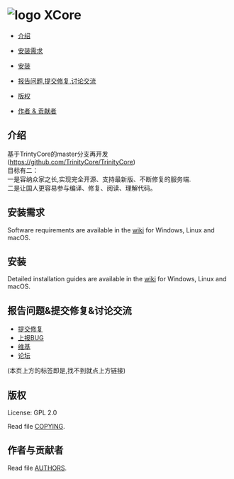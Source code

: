 <!--
# ![logo](https://community.trinitycore.org/public/style_images/1_trinitycore.png) TrinityCore (master)
-->
<!--
# ![logo](https://github.com/xuehyc/TrinityCore/blob/master/ico/readme/%E5%A4%B4%E5%83%8F-%E5%8E%BB%E8%BE%B9%E7%BC%98%E7%B2%BE%E4%BF%AE%E7%89%88.png) XCore (master)
-->
<!--
# ![logo](https://kdocs.cn/l/cfbJRxNaha4M) XCore (master)
-->
<!--
<center>
-->
<!--
# ![logo](http://m.qpic.cn/psc?/V52nY6a20lzs8U1Wv03f33HFbw43TrKC/bqQfVz5yrrGYSXMvKr.cqad44szbS8X0Ps9P2rb6ioZ.IEkHmy93jWFHC1wIznHyNosj8F9Zh8uGBSXiOwarjryde0sIuzb6NL3T3uLjVrQ!/b&bo=2QDRAAAAAAADByo!&rf=viewer_4) XCore (master)
-->


# ![logo](http://m.qpic.cn/psc?/V52nY6a20lzs8U1Wv03f33HFbw43TrKC/bqQfVz5yrrGYSXMvKr.cqad44szbS8X0Ps9P2rb6ioZ.IEkHmy93jWFHC1wIznHyNosj8F9Zh8uGBSXiOwarjryde0sIuzb6NL3T3uLjVrQ!/b&bo=2QDRAAAAAAADByo!&rf=viewer_4) XCore



<!--
</center>
-->
<!--解决问题平均时间-->
<!--
[![Average time to resolve an issue](https://isitmaintained.com/badge/resolution/TrinityCore/TrinityCore.svg)](https://isitmaintained.com/project/TrinityCore/TrinityCore "Average time to resolve an issue") [![Percentage of issues still open](https://isitmaintained.com/badge/open/TrinityCore/TrinityCore.svg)](https://isitmaintained.com/project/TrinityCore/TrinityCore "Percentage of issues still open")

--------------
-->



<!--
* [Build Status](#build-status)

-->
<!--
* [Introduction](#introduction)
-->
* [介绍](#介绍)
<!--
* [Requirements](#requirements)
-->
* [安装需求](#安装需求)
<!--
* [Install](#install)
-->
* [安装](#安装)

<!--
* [Reporting issues](#reporting-issues)
-->
* [报告问题,提交修复,讨论交流](#报告问题&提交修复&讨论交流)

<!--
* [Submitting fixes](#submitting-fixes)
-->

<!--
* [提交修复](#提交修复)
-->
<!--
* [Copyright](#copyright)
-->

* [版权](#版权)

<!--
* [Authors &amp; Contributors](#authors--contributors)
-->

* [作者 &amp; 贡献者](#作者与贡献者)

<!--
* [Links](#links)
-->
<!--
* [链接](#链接)
-->
<!--
* [Bugs](#bugs)
-->
<!--
* [Bugs](#bugs)
-->
<!--

-->

<!--
## Build Status

master | 3.3.5
:------------: | :------------:
[![master Build Status](https://circleci.com/gh/TrinityCore/TrinityCore/tree/master.svg?style=shield)](https://circleci.com/gh/TrinityCore/TrinityCore/tree/master) | [![3.3.5 Build Status](https://circleci.com/gh/TrinityCore/TrinityCore/tree/3.3.5.svg?style=shield)](https://circleci.com/gh/TrinityCore/TrinityCore/tree/3.3.5)
[![master Build status](https://ci.appveyor.com/api/projects/status/54d0u1fxe50ad80o/branch/master?svg=true)](https://ci.appveyor.com/project/DDuarte/trinitycore/branch/master) | [![Build status](https://ci.appveyor.com/api/projects/status/54d0u1fxe50ad80o/branch/3.3.5?svg=true)](https://ci.appveyor.com/project/DDuarte/trinitycore/branch/3.3.5)
[![master GCC Build status](https://github.com/TrinityCore/TrinityCore/actions/workflows/gcc-build.yml/badge.svg?branch=master&event=push)](https://github.com/TrinityCore/TrinityCore/actions?query=workflow%3AGCC+branch%3Amaster+event%3Apush) | [![3.3.5 GCC Build status](https://github.com/TrinityCore/TrinityCore/actions/workflows/gcc-build.yml/badge.svg?branch=3.3.5&event=push)](https://github.com/TrinityCore/TrinityCore/actions?query=workflow%3AGCC+branch%3A3.3.5+event%3Apush)
[![Coverity Scan Build Status](https://scan.coverity.com/projects/435/badge.svg)](https://scan.coverity.com/projects/435) | [![Coverity Scan Build Status](https://scan.coverity.com/projects/4656/badge.svg)](https://scan.coverity.com/projects/4656)


-->

<!--
## Introduction
-->
## 介绍

基于TrintyCore的master分支再开发<br>
(https://github.com/TrinityCore/TrinityCore)<br>
目标有二：<br>
一是容纳众家之长,实现完全开源、支持最新版、不断修复的服务端.<br>
二是让国人更容易参与编译、修复、阅读、理解代码。<br>

<!--
TrinityCore is a *MMORPG* Framework based mostly in C++.

It is derived from *MaNGOS*, the *Massive Network Game Object Server*, and is
based on the code of that project with extensive changes over time to optimize,
improve and cleanup the codebase at the same time as improving the in-game
mechanics and functionality.

It is completely open source; community involvement is highly encouraged.

If you wish to contribute ideas or code, please visit our site linked below or
make pull requests to our [Github repository](https://github.com/TrinityCore/TrinityCore/pulls).

For further information on the TrinityCore project, please visit our project
website at [TrinityCore.org](https://www.trinitycore.org).
-->

<!--
## Requirements
-->
## 安装需求

Software requirements are available in the [wiki](https://trinitycore.info/en/install/requirements) for
Windows, Linux and macOS.

<!--
## Install
-->
## 安装
Detailed installation guides are available in the [wiki](https://trinitycore.info/en/home) for
Windows, Linux and macOS.


<!--
## Reporting issues
-->
<!--此处是弄错了,多放了
* [报告问题](#报告问题)

-->

## 报告问题&提交修复&讨论交流
* [提交修复](https://github.com/xuehyc/XCore/pulls)
* [上报BUG](https://github.com/xuehyc/XCore/discussions/30)
* [维基](https://github.com/xuehyc/XCore/wiki)
* [论坛](https://github.com/xuehyc/XCore/discussions)

(本页上方的标签即是,找不到就点上方链接)
<!--
如果想要上报一个问题(或BUG等),可以使用下方链接:
https://github.com/xuehyc/XCore/issues
<br>也可以直接点击标签页"issues",当然也可以使用讨论模块.

-->
<!--
Issues can be reported via the [Github issue tracker](https://github.com/TrinityCore/TrinityCore/labels/Branch-master).

Please take the time to review existing issues before submitting your own to
prevent duplicates.

In addition, thoroughly read through the [issue tracker guide](https://community.trinitycore.org/topic/37-the-trinitycore-issuetracker-and-you/) to ensure
your report contains the required information. Incorrect or poorly formed
reports are wasteful and are subject to deletion.
-->

<!--
## Submitting fixes
-->

<!--
## 提交修复
可以使用Pulls,Issues,或者discussesions.均在标签页.
-->
<!--
C++ fixes are submitted as pull requests via Github. For more information on how to
properly submit a pull request, read the [how-to: maintain a remote fork](https://community.trinitycore.org/topic/9002-howto-maintain-a-remote-fork-for-pull-requests-tortoisegit/).
For SQL only fixes, open a ticket; if a bug report exists for the bug, post on an existing ticket.
-->

<!--
## Copyright
-->
## 版权

License: GPL 2.0

Read file [COPYING](COPYING).

<!--
## Authors &amp; Contributors
-->
## 作者与贡献者

Read file [AUTHORS](AUTHORS).
<!--
## Links
-->

<!--
## 链接
* [Website](https://www.trinitycore.org)
-->
<!--
* [Wiki](https://www.trinitycore.info)
* [Forums](https://community.trinitycore.org)
* [Discord](https://discord.trinitycore.org/)
-->
<!--
* [维基](https://github.com/xuehyc/XCore/wiki)
* [论坛](https://github.com/xuehyc/XCore/discussions)
-->
<!--
* [Discord](https://discord.trinitycore.org/)
-->
<!--
## Bugs
可使用下方链接查看:<br>
https://github.com/xuehyc/XCore/discussions/30<br>
也可进入讨论区公告中,查看关于BUG的讨论.<br>
-->
